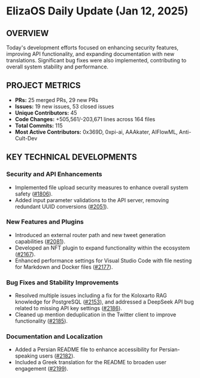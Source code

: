 # ElizaOS Daily Update (Jan 12, 2025)

## OVERVIEW

Today's development efforts focused on enhancing security features, improving API functionality, and expanding documentation with new translations. Significant bug fixes were also implemented, contributing to overall system stability and performance.

## PROJECT METRICS

- **PRs:** 25 merged PRs, 29 new PRs
- **Issues:** 19 new issues, 53 closed issues
- **Unique Contributors:** 45
- **Code Changes:** +505,561/-203,671 lines across 164 files
- **Total Commits:** 115
- **Most Active Contributors:** 0x369D, 0xpi-ai, AAAkater, AIFlowML, Anti-Cult-Dev

## KEY TECHNICAL DEVELOPMENTS

### Security and API Enhancements

- Implemented file upload security measures to enhance overall system safety ([#1806](https://github.com/elizaos/eliza/pull/1806)).
- Added input parameter validations to the API server, removing redundant UUID conversions ([#2051](https://github.com/elizaos/eliza/pull/2051)).

### New Features and Plugins

- Introduced an external router path and new tweet generation capabilities ([#2081](https://github.com/elizaos/eliza/pull/2081)).
- Developed an NFT plugin to expand functionality within the ecosystem ([#2167](https://github.com/elizaos/eliza/pull/2167)).
- Enhanced performance settings for Visual Studio Code with file nesting for Markdown and Docker files ([#2177](https://github.com/elizaos/eliza/pull/2177)).

### Bug Fixes and Stability Improvements

- Resolved multiple issues including a fix for the Koloxarto RAG knowledge for PostgreSQL ([#2153](https://github.com/elizaos/eliza/pull/2153)), and addressed a DeepSeek API bug related to missing API key settings ([#2186](https://github.com/elizaos/eliza/pull/2186)).
- Cleaned up mention deduplication in the Twitter client to improve functionality ([#2185](https://github.com/elizaos/eliza/pull/2185)).

### Documentation and Localization

- Added a Persian README file to enhance accessibility for Persian-speaking users ([#2182](https://github.com/elizaos/eliza/pull/2182)).
- Included a Greek translation for the README to broaden user engagement ([#2199](https://github.com/elizaos/eliza/pull/2199)).
